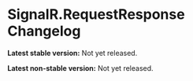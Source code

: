 # SignalR.RequestResponse Changelog

**Latest stable version:** Not yet released.

**Latest non-stable version:** Not yet released.
